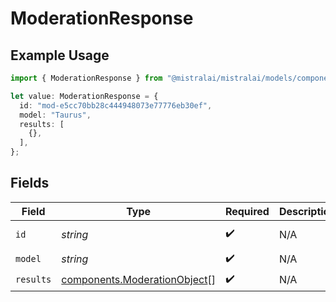 # ModerationResponse

## Example Usage

```typescript
import { ModerationResponse } from "@mistralai/mistralai/models/components";

let value: ModerationResponse = {
  id: "mod-e5cc70bb28c444948073e77776eb30ef",
  model: "Taurus",
  results: [
    {},
  ],
};
```

## Fields

| Field                                                                        | Type                                                                         | Required                                                                     | Description                                                                  | Example                                                                      |
| ---------------------------------------------------------------------------- | ---------------------------------------------------------------------------- | ---------------------------------------------------------------------------- | ---------------------------------------------------------------------------- | ---------------------------------------------------------------------------- |
| `id`                                                                         | *string*                                                                     | :heavy_check_mark:                                                           | N/A                                                                          | mod-e5cc70bb28c444948073e77776eb30ef                                         |
| `model`                                                                      | *string*                                                                     | :heavy_check_mark:                                                           | N/A                                                                          |                                                                              |
| `results`                                                                    | [components.ModerationObject](../../models/components/moderationobject.md)[] | :heavy_check_mark:                                                           | N/A                                                                          |                                                                              |